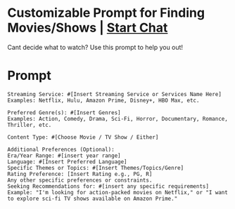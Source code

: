 

# Customizable Prompt for Finding Movies/Shows | [Start Chat](https://gptcall.net/chat.html?data=%7B%22contact%22%3A%7B%22id%22%3A%220f8bbff6-ce50-4c28-ac85-8c3bf6997b48%22%2C%22flow%22%3Atrue%7D%7D)
<p>Cant decide what to watch? Use this prompt to help you out!</p>

# Prompt

```
Streaming Service: #[Insert Streaming Service or Services Name Here] 
Examples: Netflix, Hulu, Amazon Prime, Disney+, HBO Max, etc.

Preferred Genre(s): #[Insert Genres]
Examples: Action, Comedy, Drama, Sci-Fi, Horror, Documentary, Romance, Thriller, etc.

Content Type: #[Choose Movie / TV Show / Either]

Additional Preferences (Optional):
Era/Year Range: #[insert year range] 
Language: #[Insert Preferred Language] 
Specific Themes or Topics: #[Insert Themes/Topics/Genre]
Rating Preference: [Insert Rating e.g., PG, R]
Any other specific preferences or constraints.
Seeking Recommendations for: #[insert any specific requirements] 
Example: "I'm looking for action-packed movies on Netflix," or "I want to explore sci-fi TV shows available on Amazon Prime."
```





